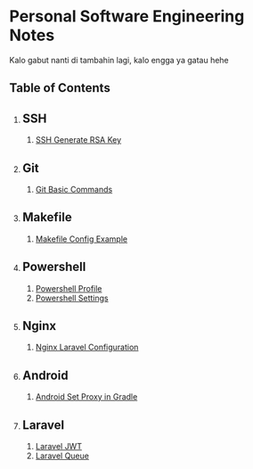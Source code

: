 # Personal Software Engineering Notes

Kalo gabut nanti di tambahin lagi, kalo engga ya gatau hehe

## Table of Contents

1. ## SSH
   1. [SSH Generate RSA Key](contents/ssh/ssh_gen-rsa.md)

1. ## Git
   1. [Git Basic Commands](contents/git/git_basic-commands.md)

1. ## Makefile
   1. [Makefile Config Example](contents/makefile/makefile_config-example.md)

1. ## Powershell
   1. [Powershell Profile](contents/powershell/powershell_profile.md)
   1. [Powershell Settings](contents/powershell/powershell_settings.md)

1. ## Nginx
   1. [Nginx Laravel Configuration](contents/nginx/nginx_laravel-config.md)

1. ## Android
   1. [Android Set Proxy in Gradle](contents/android/android_set-gradle-proxy.md)

1. ## Laravel
   1. [Laravel JWT](contents/laravel/laravel_jwt.md)
   1. [Laravel Queue](contents/laravel/laravel_queue.md)
